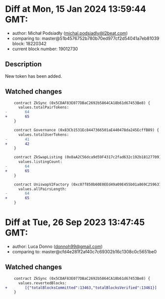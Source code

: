 # Diff at Mon, 15 Jan 2024 13:59:44 GMT:

- author: Michał Podsiadły (<michal.podsiadly@l2beat.com>)
- comparing to: master@51b4576752b780b70ed977cf2d54041a7eb81039 block: 18220342
- current block number: 19012730

## Description

New token has been added.

## Watched changes

```diff
    contract ZkSync (0x5CDAF83E077DBaC2692b5864CA18b61d67453Be8) {
      values.totalPairTokens:
-        64
+        65
    }
```

```diff
    contract Governance (0x83Cb1531Ec8447366501aE440478da245EcffB89) {
      values.totalUserTokens:
-        41
+        42
    }
```

```diff
    contract ZkSwapListing (0x8aA2C56dca9d59F4317c2fad632c192b18127709) {
      values.listingCount:
-        64
+        65
    }
```

```diff
    contract UniswapV2Factory (0xc07f850b60E0EEd49a09E455b01a869C25963735) {
      values.allPairsLength:
-        64
+        65
    }
```

# Diff at Tue, 26 Sep 2023 13:47:45 GMT:

- author: Luca Donno (<donnoh99@gmail.com>)
- comparing to: master@cfd4e281f2af40c7c69302b16c1308c0c5651be0

## Watched changes

```diff
    contract ZkSync (0x5CDAF83E077DBaC2692b5864CA18b61d67453Be8) {
      values.revertedBlocks:
+        [{"totalBlocksCommitted":13463,"totalBlocksVerified":13461}]
    }
```
